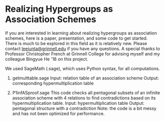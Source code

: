 # Realizing Hypergroups as Association Schemes

If you are interested in learning about realizing hypergroups as association schemes, here is a paper, presentation, and some code to get started. There is much to be explored in this field as it is relatively new. Please contact <leejunta@grinnell.edu> if you have any questions. A special thanks to Professor Christopher French at Grinnell College for advising myself and my colleague Bingyue He '18 on this project. 

We used SageMath (.sage), which uses Python syntax, for all computations. 

1) getmulttable.sage
Input: relation table of an association scheme
Output: corresponding hypermultiplication table

2) P1infASproof.sage
This code checks all pentagonal subsets of an infinite association scheme with 4 relations to find contradictions based on its hypermultiplication table.
Input: hypermultiplication table
Output: pentagonal structure with a contradiction
Note: the code is a bit messy and has not been optimized for performance.
